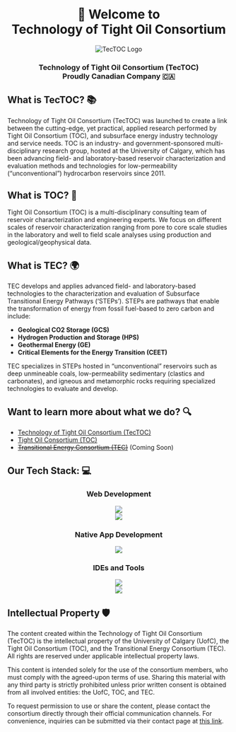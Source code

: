 <div align="center">
  <h1>👋 Welcome to <br>Technology of Tight Oil Consortium</h1>
  <img src="https://www.tectoc.ca/logos/TecTOC_Logo.svg" alt="TecTOC Logo" />
  <h3>Technology of Tight Oil Consortium (TecTOC) <br> Proudly Canadian Company 🇨🇦</h3>
</div>

## What is TecTOC? 📚

Technology of Tight Oil Consortium (TecTOC) was launched to create a link between the cutting-edge, yet practical, applied research performed by Tight Oil Consortium (TOC), and subsurface energy industry technology and service needs. TOC is an industry- and government-sponsored multi-disciplinary research group, hosted at the University of Calgary, which has been advancing field- and laboratory-based reservoir characterization and evaluation methods and technologies for low-permeability (“unconventional”) hydrocarbon reservoirs since 2011.

## What is TOC? 🔬

Tight Oil Consortium (TOC) is a multi-disciplinary consulting team of reservoir characterization and engineering experts. We focus on different scales of reservoir characterization ranging from pore to core scale studies in the laboratory and well to field scale analyses using production and geological/geophysical data.

## What is TEC? 🌍

TEC develops and applies advanced field- and laboratory-based technologies to the characterization and evaluation of Subsurface Transitional Energy Pathways (‘STEPs’). STEPs are pathways that enable the transformation of energy from fossil fuel-based to zero carbon and include:

- **Geological CO2 Storage (GCS)**
- **Hydrogen Production and Storage (HPS)**
- **Geothermal Energy (GE)**
- **Critical Elements for the Energy Transition (CEET)**

TEC specializes in STEPs hosted in “unconventional” reservoirs such as deep unmineable coals, low-permeability sedimentary (clastics and carbonates), and igneous and metamorphic rocks requiring specialized technologies to evaluate and develop.

## Want to learn more about what we do? 🔍

- [Technology of Tight Oil Consortium (TecTOC)](https://www.tectoc.ca/)
- [Tight Oil Consortium (TOC)](https://www.tightoilconsortium.com/)
- ~~[Transitional Energy Consortium (TEC)](https://www.transitionalenergyconsortium.com/)~~ (Coming Soon)

## Our Tech Stack: 💻

<div align="center">
    <h3> Web Development </h3>
        <img src="https://skillicons.dev/icons?i=vercel,nodejs,nextjs,react,bootstrap" /></br>
        <img src="https://skillicons.dev/icons?i=html,css,js,ts" /></br>
    <h3>Native App Development</h3>
        <img src="https://skillicons.dev/icons?i=cs,dotnet,java,py" /></br>
    <h3>IDEs and Tools</h3>
        <img src="https://skillicons.dev/icons?i=md,visualstudio,vscode,git,github" /></br>
        <img src="https://skillicons.dev/icons?i=apple,windows,linux,azure" /></br>
</div>


## Intellectual Property 🛡️

The content created within the Technology of Tight Oil Consortium (TecTOC) is the intellectual property of the University of Calgary (UofC), the Tight Oil Consortium (TOC), and the Transitional Energy Consortium (TEC). All rights are reserved under applicable intellectual property laws.

This content is intended solely for the use of the consortium members, who must comply with the agreed-upon terms of use. Sharing this material with any third party is strictly prohibited unless prior written consent is obtained from all involved entities: the UofC, TOC, and TEC.

To request permission to use or share the content, please contact the consortium directly through their official communication channels. For convenience, inquiries can be submitted via their contact page at [this link](https://www.tightoilconsortium.com/contact-us/).